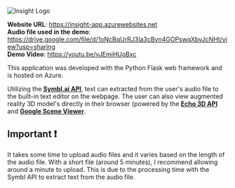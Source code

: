 <img src="https://dl.dropboxusercontent.com/s/izd26d6nc4r28yg/Insight_Logo.png?dl=0"
     alt="Insight Logo"
     style="margin-left: auto; margin-right: auto; display: block;" />

**Website URL**: https://insight-app.azurewebsites.net
<br>
**Audio file used in the demo**: https://drive.google.com/file/d/1oNcBqUrRJ3Ia3cBvn4GOPswqXbvJcNHt/view?usp=sharing
<br>
**Demo Video**: https://youtu.be/vJEmiHUoBxc

This application was developed with the Python Flask web framework and is hosted on Azure.

Utilizing the [**Symbl.ai API**](https://symbl.ai/), text can extracted from the user's audio file to the built-in text editor on the webpage. The user can also view augmented reality 3D model's directly in their browser (powered by the [**Echo 3D API**](https://www.echo3d.co/) and [**Google Scene Viewer**](https://developers.google.com/ar/develop/java/scene-viewer).

##  Important :exclamation:
It takes some time to upload audio files and it varies based on the length of the audio file. With a short file (around 5 minutes), I recommend allowing around a minute to upload. This is due to the processing time with the Symbl API to extract text from the audio file.